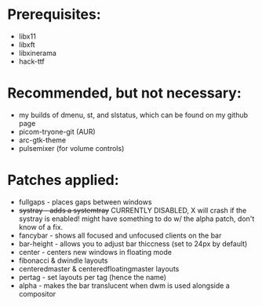 # Prerequisites:
* libx11
* libxft
* libxinerama
* hack-ttf

# Recommended, but not necessary:
* my builds of dmenu, st, and slstatus, which can be found on my github page
* picom-tryone-git (AUR)
* arc-gtk-theme
* pulsemixer (for volume controls)

# Patches applied:
* fullgaps - places gaps between windows
* ~~systray - adds a systemtray~~ CURRENTLY DISABLED, X will crash if the systray is enabled! might have something to do w/ the alpha patch, don't know of a fix.
* fancybar - shows all focused and unfocused clients on the bar
* bar-height - allows you to adjust bar thiccness (set to 24px by default)
* center - centers new windows in floating mode
* fibonacci & dwindle layouts
* centeredmaster & centeredfloatingmaster layouts
* pertag - set layouts per tag (hence the name)
* alpha - makes the bar translucent when dwm is used alongside a compositor
